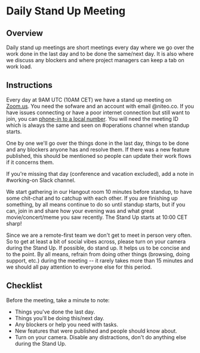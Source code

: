 # Daily Stand Up Meeting

## Overview
Daily stand up meetings are short meetings every day where we go over the work done in the last day and to be done the same/next day. It is also where we discuss any blockers and where project managers can keep a tab on work load.

 
## Instructions
Every day at 9AM UTC (10AM CET) we have a stand up meeting on [Zoom.us](https://zoom.us). You need the sofware and an account with email @niteo.co. If you have issues connecting or have a poor internet connection but still want to join, you can [phone-in to a local number](https://zoom.us/zoomconference). You will need the meeting ID which is always the same and seen on #operations channel when standup starts.

One by one we'll go over the things done in the last day, things to be done and any blockers anyone has and resolve them. If there was a new feature published, this should be mentioned so people can update their work flows if it concerns them. 

If you're missing that day (conference and vacation excluded), add a note in #working-on Slack channel.

We start gathering in our Hangout room 10 minutes before standup, to have some chit-chat and to catchup with each other. If you are finishing up something, by all means continue to do so until standup starts, but if you can, join in and share how your evening was and what great movie/concert/meme you saw recently. The Stand Up starts at 10:00 CET sharp! 

Since we are a remote-first team we don't get to meet in person very often. So to get at least a bit of social vibes across, please turn on your camera during the Stand Up. If possible, do stand up. It helps us to be concise and to the point. By all means, refrain from doing other things (browsing, doing support, etc.) during the meeting -- it rarely takes more than 15 minutes and we should all pay attention to everyone else for this period. 
 

## Checklist

Before the meeting, take a minute to note:

* Things you've done the last day.
* Things you'll be doing this/next day.
* Any blockers or help you need with tasks.
* New features that were published and people should know about.
* Turn on your camera. Disable any distractions, don't do anything else during the Stand Up.
